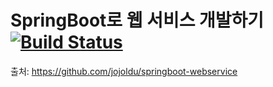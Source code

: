 # SpringBoot로 웹 서비스 개발하기 [![Build Status](https://travis-ci.org/treasureBear94/spring-webservice.svg?branch=master)](https://travis-ci.org/treasureBear94/spring-webservice)


출처: https://github.com/jojoldu/springboot-webservice
